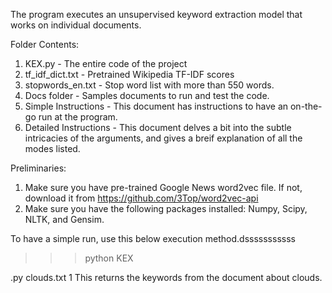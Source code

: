 The program executes an unsupervised keyword extraction model that works on individual documents.

Folder Contents: 
1) KEX.py - The entire code of the project
2) tf_idf_dict.txt - Pretrained Wikipedia TF-IDF scores 
3) stopwords_en.txt - Stop word list with more than 550 words.
4) Docs folder - Samples documents to run and test the code.
5) Simple Instructions - This document has instructions to have an on-the-go run at the program. 
6) Detailed Instructions - This document delves a bit into the subtle intricacies of the arguments, and gives a breif explanation of all the modes listed.

Preliminaries:
1) Make sure you have pre-trained Google News word2vec file. If not, download it from https://github.com/3Top/word2vec-api
2) Make sure you have the following packages installed: Numpy, Scipy, NLTK, and Gensim.

To have a simple run, use this below execution method.dsssssssssss
  >>> python KEX
  
  .py clouds.txt 1
This returns the keywords from the document about clouds.
